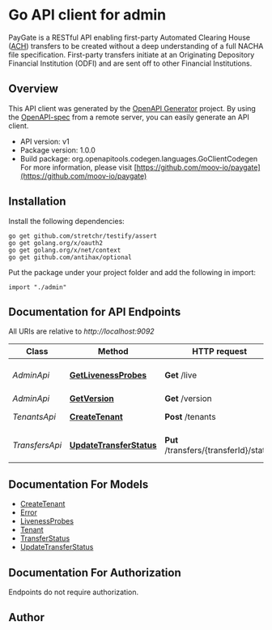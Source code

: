 # Go API client for admin

PayGate is a RESTful API enabling first-party Automated Clearing House ([ACH](https://en.wikipedia.org/wiki/Automated_Clearing_House)) transfers to be created without a deep understanding of a full NACHA file specification. First-party transfers initiate at an Originating Depository Financial Institution (ODFI) and are sent off to other Financial Institutions. 

## Overview
This API client was generated by the [OpenAPI Generator](https://openapi-generator.tech) project.  By using the [OpenAPI-spec](https://www.openapis.org/) from a remote server, you can easily generate an API client.

- API version: v1
- Package version: 1.0.0
- Build package: org.openapitools.codegen.languages.GoClientCodegen
For more information, please visit [https://github.com/moov-io/paygate](https://github.com/moov-io/paygate)

## Installation

Install the following dependencies:

```shell
go get github.com/stretchr/testify/assert
go get golang.org/x/oauth2
go get golang.org/x/net/context
go get github.com/antihax/optional
```

Put the package under your project folder and add the following in import:

```golang
import "./admin"
```

## Documentation for API Endpoints

All URIs are relative to *http://localhost:9092*

Class | Method | HTTP request | Description
------------ | ------------- | ------------- | -------------
*AdminApi* | [**GetLivenessProbes**](docs/AdminApi.md#getlivenessprobes) | **Get** /live | Get Liveness Probes
*AdminApi* | [**GetVersion**](docs/AdminApi.md#getversion) | **Get** /version | Get Version
*TenantsApi* | [**CreateTenant**](docs/TenantsApi.md#createtenant) | **Post** /tenants | Create Tenant
*TransfersApi* | [**UpdateTransferStatus**](docs/TransfersApi.md#updatetransferstatus) | **Put** /transfers/{transferId}/status | Update Transfer status


## Documentation For Models

 - [CreateTenant](docs/CreateTenant.md)
 - [Error](docs/Error.md)
 - [LivenessProbes](docs/LivenessProbes.md)
 - [Tenant](docs/Tenant.md)
 - [TransferStatus](docs/TransferStatus.md)
 - [UpdateTransferStatus](docs/UpdateTransferStatus.md)


## Documentation For Authorization

 Endpoints do not require authorization.


## Author



